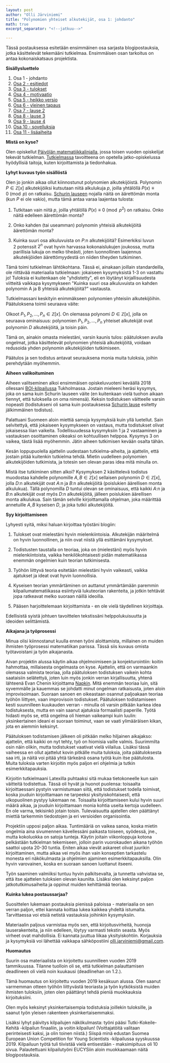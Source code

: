 ```yaml
---
layout: post
author: "Olli Järviniemi"
title: "Polynomien yhteiset alkutekijät, osa 1: johdanto"
math: true
excerpt_separator: "<!--jatkuu-->"

---
```


Tässä postauksessa esitetään ensimmäinen osa sarjasta blogipostauksia, jotka käsittelevät tekemääni tutkielmaa. Ensimmäisen osan tarkoitus on antaa kokonaiskatsaus projektista.


<!--jatkuu-->

**Sisällysluettelo**


1. Osa 1 - johdanto
2. [Osa 2 - esitiedot](https://blog.matematiikkakilpailut.fi/2019/06/05/PYA10esitiedot.html)
3. [Osa 3 - tulokset](https://blog.matematiikkakilpailut.fi/2019/06/05/PYA09tulokset.html)
4. [Osa 4 - motivaatio](https://blog.matematiikkakilpailut.fi/2019/06/05/PYA08motivaatio.html)
5. [Osa 5 - heikko versio](https://blog.matematiikkakilpailut.fi/2019/06/05/PYA07heikko.html)
6. [Osa 6 - yleinen tapaus](https://blog.matematiikkakilpailut.fi/2019/06/05/PYA06yleinen.html)
7. [Osa 7 - lause 2](https://blog.matematiikkakilpailut.fi/2019/06/05/PYA05lause2.html)
8. [Osa 8 - lause 3](https://blog.matematiikkakilpailut.fi/2019/06/05/PYA04lause3.html)
9. [Osa 9 - lause 4](https://blog.matematiikkakilpailut.fi/2019/06/05/PYA03lause4.html)
10. [Osa 10 - sovelluksia](https://blog.matematiikkakilpailut.fi/2019/06/05/PYA02sovelluksia.html)
11. [Osa 11 - lisäaiheita](https://blog.matematiikkakilpailut.fi/2019/06/05/PYA01lisaaiheita.html)

**Mistä on kyse?**

Olen opiskellut [Päivölän matematiikkalinjalla](https://www.matematiikkalinja.fi/), jossa toisen vuoden opiskelijat tekevät tutkielman. [Tutkielmassa](https://www.matematiikkalinja.fi/tutkielma/) tavoitteena on opetella jatko-opiskelussa hyödyllisiä taitoja, kuten kirjoittamista ja tiedonhakua.


**Lyhyt kuvaus työn sisällöstä**

Olen jo jonkin aikaa ollut kiinnostunut polynomien alkutekijöistä. Polynomin $P \in \mathbb{Z}[x]$ alkutekijöiksi kutsutaan niitä alkulukuja $p$, joilla yhtälöllä $P(x) \equiv 0 \pmod{p}$ on ratkaisu. [Schurin lauseen](https://blog.matematiikkakilpailut.fi/2018/05/27/Schur.html) nojalla näitä on äärettömän monta (kun $P$ ei ole vakio), mutta tämä antaa varaa laajentaa tulosta:

1. Tutkitaan vain niitä $p$, joilla yhtälöllä $P(x) \equiv 0 \pmod{p^2}$ on ratkaisu. Onko näitä edelleen äärettömän monta?

2. Onko kahden (tai useamman) polynomin yhteisiä alkutekijöitä äärettömän monta?

3. Kuinka suuri osa alkuluvuista on $P$:n alkutekijöitä? Esimerkiksi luvun $2$ potenssit $2^n$ ovat hyvin harvassa kokonaislukujen joukossa, mutta parillisia lukuja on melko tiheästi, joten luonnollinen laajennus alkutekijöiden äärettömyydestä on niiden tiheyden tutkiminen.

Tämä toimi tutkielman lähtökohtana. Tässä ei, ainakaan joillain standardeilla, ole riittävää materiaalia tutkielmaan: jokaiseen kysymyksistä 1-3 on vastattu jo! Tuloksia ei kuitenkaan ole "yhdistetty", eli en löytänyt kirjallisuudesta viitteitä vaikkapa kysymykseen "Kuinka suuri osa alkuluvuista on kahden polynomin A ja B yhteisiä alkutekijöitä?" vastausta.

Tutkielmassani keskityin enimmäkseen polynomien yhteisiin alkutekijöihin. Päätuloksena toimii seuraava väite:

Olkoot $P_1, P_2, \ldots , P_n \in \mathbb{Z}[x]$. On olemassa polynomi $D \in \mathbb{Z}[x]$, jolla on seuraava ominaisuus: polynomien $P_1, P_2, \ldots , P_n$ yhteiset alkutekijät ovat polynomin $D$ alkutekijöitä, ja toisin päin.

Tämä on, ainakin omasta mielestäni, varsin kaunis tulos: päätuloksen avulla ongelmat, jotka käsittelevät polynomien yhteisiä alkutekijöitä, voidaan redusoida yhden polynomin alkutekijöiden tutkimiseen.

Päätulos ja sen todistus antavat seurauksena monia muita tuloksia, joihin perehdytään myöhemmin.


**Aiheen valikoituminen**

Aiheen valitseminen alkoi ensimmäisen opiskeluvuoteni keväällä 2018 ollessani [BOI-kilpailussa](https://boi2018.progolymp.se/) Tukholmassa. Jostain mieleeni heräsi kysymys, joka on sama kuin Schurin lauseen väite (en kuitenkaan vielä tuohon aikaan tiennyt, että tuloksella on oma nimensä). Keksin todistuksen väitteelle varsin nopeasti (todistukseni oli sama kuin postauksessa [Schurin lause](https://blog.matematiikkakilpailut.fi/2018/05/27/Schur.html) esitetty jälkimmäinen todistus).

Palattuani Suomeen aloin miettiä samoja kysymyksiä kuin yllä luetellut. Sain selvitettyä, että jokaiseen kysymykseen on vastaus, mutta todistukset olivat jokaisessa liian vaikeita. Todellisuudessa kysymyksiin 1 ja 2 vastaaminen ja vastauksen osoittaminen oikeaksi on kohtuullisen helppoa. Kysymys 3 on vaikea, tästä lisää myöhemmin. Jätin aiheen tutkimisen kevään osalta tähän.

Kesän loppupuolella ajattelin uudestaan tutkielma-aiheita, ja ajattelin, että jostain pitää kuitenkin tutkielma tehdä. Mietin uudelleen polynomien alkutekijöiden tutkimista, ja totesin sen olevan paras idea mitä minulla on.

Mistä itse tutkiminen sitten alkoi? Kysymyksen 2 käsittelevä todistus muodostaa kahdelle polynomille $A, B \in \mathbb{Z}[x]$ sellaisen polynomin $D \in \mathbb{Z}[x]$, jolla $D$:n alkutekijät ovat $A$:n ja $B$:n alkutekijöitä (poislukien äärellisen monta alkulukua). Tällä polynomilla $D$ tuntui olevan se ominaisuus, että kaikki $A$:n ja $B$:n alkutekijät ovat myös $D$:n alkutekijöitä, jälleen poislukien äärellisen monta alkulukua. Sain tämän selville kirjoittamalla ohjelman, joka määrittää annetuille $A, B$ kyseisen $D$, ja joka tutkii alkutekijöitä.

**Syy kirjoittamiseen**

Lyhyesti syitä, miksi haluan kirjoittaa työstäni blogiin:

1. Tulokset ovat mielestäni hyvin mielenkiintoisia. Alkutekijän määritelmä on hyvin luonnollinen, ja niin ovat niistä yllä esittämäni kysymykset.

2. Todistusten taustalla on teoriaa, joka on (mielestäni) myös hyvin mielenkiintoista, vaikka henkilökohtaisesti pidän matematiikassa enemmän ongelmien kuin teorian tutkimisesta.

3. Työhön liittyvä teoria esitetään mielestäni hyvin vaikeasti, vaikka ajatukset ja ideat ovat hyvin luonnollisia.

4. Kyseisen teorian ymmärtäminen on auttanut ymmärtämään paremmin kilpailumatematiikassa esiintyviä lukuteorian rakenteita, ja jotkin tehtävät jopa ratkeavat melko suoraan näillä ideoilla.

5. Pääsen harjoittelemaan kirjoittamista - en ole vielä täydellinen kirjoittaja.

Edellisistä syistä johtuen tavoittelen tekstissäni helppolukuisuutta ja ideoiden selittämistä.

**Aikajana ja työprosessi**

Minua olisi kiinnostanut kuulla ennen työni aloittamista, millainen on muiden ihmisten työprosessi matematiikan parissa. Tässä siis kuvaus omista työtavoistani ja työn aikajanasta.

Aivan projektin alussa käytin aikaa ohjelmoimiseen ja konjekturointiin: koitin hahmottaa, millaisesta ongelmasta on kyse. Ajattelin, että on varmaankin olemassa valmista teoriaa, jolla päätuloksen todistuksen vaikein kohta saataisiin selätettyä, joten luin myös jonkin verran kirjallisuutta, yhtenä lähteenä Evan Chenin kirjoittama [Napkin](http://web.evanchen.cc/napkin.html). Mitä enemmän teoriaa luin, sitä syvemmälle ja kauemmas se johdatti minut ongelman ratkaisusta, joten aloin improvisoimaan. Suoraan sanoen en oikeastaan osannut paljoakaan teoriaa työhön liittyen, vaan improvisoin todistukset. Päätuloksen todistamiseen kesti suunnilleen kuukauden verran - minulla oli varsin pitkään karkea idea todistuksesta, mutta en vain saanut ajatuksia formaalisti paperille. Työtä hidasti myös se, että ongelma oli hieman vaikeampi kuin luulin: yksinkertainen ideani ei suoraan toiminut, vaan se vaati ylimääräisen kikan, jota en aiemmin keksinyt.

Päätuloksen todistamisen jälkeen oli pitkään melko hiljainen aikajakso: ajattelin, että kaikki on nyt tehty, työ on hiomisia vaille valmis. Suurimmilta osin näin olikin, mutta todistukset vaativat vielä viilailua. Lisäksi tässä vaiheessa en ollut ajattelut kovin pitkälle muita tuloksia, joita päätuloksesta saa irti, ja näitä voi pitää yhtä tärkeänä osana työtä kuin itse päätulosta. Muita tuloksia varten kirjoitin myös paljon eri ohjelmia ja tutkin esimerkkitapauksia.

Kirjoitin tutkielmaani Latexilla puhtaaksi sitä mukaa tietokoneelle kun sain väitteitä todistettua. Tässä oli hyvät ja huonot puolensa: toisaalta kirjoittaessani pystyin varmistumaan siitä, että todistukset todella toimivat, koska jouduin kirjoittamaan ne tarpeeksi yksityiskohtaisesti, että ulkopuolinen pystyy lukemaan ne. Toisaalta kirjoittamiseen kului hyvin suuri määrä aikaa, ja jouduin kirjoittamaan monia kohtia useita kertoja uudelleen. En ole varma, tekisinkö jotain toisin. Tulevaisuutta ajatellen olen päättänyt miettiä tarkemmin tiedostojen ja eri versioiden organisointia.

Projektiin upposi paljon aikaa. Tuntimääriä on vaikea sanoa, koska mietin ongelmia aina sivumennen kävellessäni paikasta toiseen, syödessä, jne., mutta kokoluokka on satoja tunteja. Käytin joitain viikonloppuja kotona pelkästään tutkielman tekemiseen, jolloin parin vuorokauden aikana työhön saattoi upota 20-30 tuntia. Eniten aikaa vievät askareet olivat juurikin kirjoittaminen, mutta aikaa vei myös ihan vain konseptien tarkastelu monesta eri näkökulmasta ja ohjelmien ajaminen esimerkkitapauksilla. Olin hyvin varovainen, koska en suoraan sanoen luottanut itseeni.

Työn saaminen valmiiksi tuntuu hyvin palkitsevalta, ja tunnetta vahvistaa se, että itse ajattelen tuloksien olevan kauniita. Lisäksi olen keksinyt paljon jatkotutkimusaiheita ja oppinut muiden kehittämää teoriaa.


**Kuinka lukea postaussarjaa?**

Suosittelen lukemaan postauksia pienissä paloissa - materiaalia on sen verran paljon, ettei kannata koittaa lukea kaikkea yhdeltä istumalta. Tarvittaessa voi etsiä netistä vastauksia joihinkin kysymyksiin.

Materiaalin paljous varmistaa myös sen, että kirjoitusvirheitä, huonoja lauserakenteita, ja niin edelleen, löytyy varmasti tekstin seasta. Myös virheet ovat mahdollisia. Ei kannata juuttua liikaa yksityiskohtiin. Korjauksia ja kysymyksiä voi lähettää vaikkapa sähköpostiini olli.jarviniemi@gmail.com.

**Huomautus**

Suurin osa materiaalista on kirjoitettu suunnilleen vuoden 2019 tammikuussa. Tilanne tuolloin oli se, että tutkielman palauttamisen deadlineen oli vielä noin kuukausi (deadlinehan on 1.2.).

Tämä huomautus on kirjoitettu vuoden 2019 kesäkuun alussa. Olen saanut varmemman otteen työhön liittyvästä teoriasta ja työn kytköksistä muiden ihmisten tuloksiin, joten olen päättänyt tehdä pieniä muokkauksia kirjoituksiini.

Olen myös keksinyt yksinkertaisempia todistuksia joillekin tuloksille, ja saanut työn yleisen rakenteen yksinkertaisemmaksi.

Lisäksi lyhyt päivitys kilpailujen näkökulmasta: työni pääsi Tutki-Kokeile-Kehitä -kilpailun finaaliin, ja voitin kilpailun! (Voittajatöitä valitaan perinteisesti kaksi, ja olin toinen niistä.) Siispä minä edustan Suomea European Union Competition for Young Scientists -kilpailussa syyskuussa 2019. Kilpailuun työtä tuli tiivistää vielä entisestään - maksimipituus oli 10 sivua. Palautettuani kilpailutyöni EUCYSiin aloin muokkaamaan näitä blogipostauksia.
